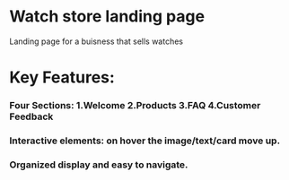 # Watch store landing page

Landing page for a buisness that sells watches

# Key Features:

### Four Sections: 1.Welcome 2.Products 3.FAQ 4.Customer Feedback

### Interactive elements: on hover the image/text/card move up.

### Organized display and easy to navigate.
